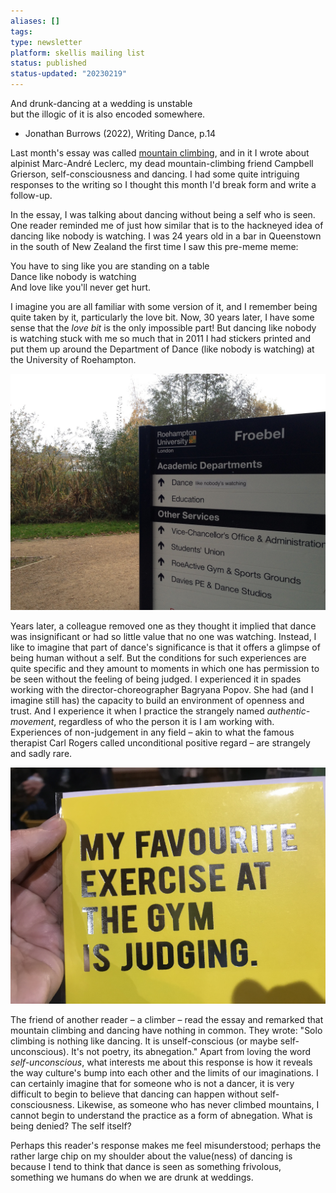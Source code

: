 ```yaml
---
aliases: []
tags: 
type: newsletter
platform: skellis mailing list
status: published
status-updated: "20230219"
---
```


And drunk-dancing at a wedding is unstable  
but the illogic of it is also encoded somewhere.

- Jonathan Burrows (2022), Writing Dance, p.14

Last month's essay was called [mountain climbing](https://mailchi.mp/fe6945a2613a/climbing-mountains), and in it I wrote about alpinist Marc-André Leclerc, my dead mountain-climbing friend Campbell Grierson, self-consciousness and dancing. I had some quite intriguing responses to the writing so I thought this month I'd break form and write a follow-up. 

In the essay, I was talking about dancing without being a self who is seen. One reader reminded me of just how similar that is to the hackneyed idea of dancing like nobody is watching. I was 24 years old in a bar in Queenstown in the south of New Zealand the first time I saw this pre-meme meme: 

You have to sing like you are standing on a table  
Dance like nobody is watching  
And love like you'll never get hurt. 

I imagine you are all familiar with some version of it, and I remember being quite taken by it, particularly the love bit. Now, 30 years later, I have some sense that the *love bit* is the only impossible part! But dancing like nobody is watching stuck with me so much that in 2011 I had stickers printed and put them up around the Department of Dance (like nobody is watching) at the University of Roehampton. 


![](/assets/nobody-watching.jpg)

Years later, a colleague removed one as they thought it implied that dance was insignificant or had so little value that no one was watching. Instead, I like to imagine that part of dance's significance is that it offers a glimpse of being human without a self. But the conditions for such experiences are quite specific and they amount to moments in which one has permission to be seen without the feeling of being judged. I experienced it in spades working with the director-choreographer Bagryana Popov. She had (and I imagine still has) the capacity to build an environment of openness and trust. And I experience it when I practice the strangely named _authentic-movement_, regardless of who the person it is I am working with. Experiences of non-judgement in any field – akin to what the famous therapist Carl Rogers called unconditional positive regard – are strangely and sadly rare. 

![image from Jo and Kieron](/assets/judging.jpg)


The friend of another reader – a climber – read the essay and remarked that mountain climbing and dancing have nothing in common. They wrote: "Solo climbing is nothing like dancing. It is unself-conscious (or maybe self-unconscious). It's not poetry, its abnegation." Apart from loving the word _self-unconscious_, what interests me about this response is how it reveals the way culture's bump into each other and the limits of our imaginations. I can certainly imagine that for someone who is not a dancer, it is very difficult to begin to believe that dancing can happen without self-consciousness. Likewise, as someone who has never climbed mountains, I cannot begin to understand the practice as a form of abnegation. What is being denied? The self itself? 

Perhaps this reader's response makes me feel misunderstood; perhaps the rather large chip on my shoulder about the value(ness) of dancing is because I tend to think that dance is seen as something frivolous, something we humans do when we are drunk at weddings. 
